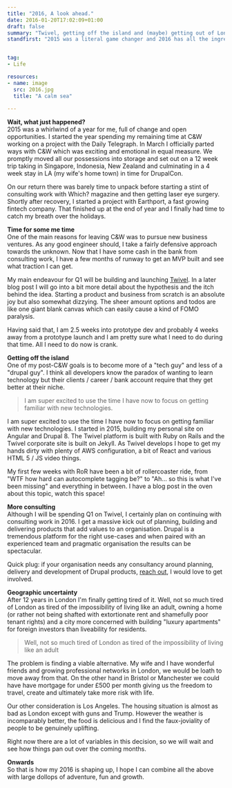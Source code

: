 ```yaml
---
title: "2016, A look ahead."
date: 2016-01-20T17:02:09+01:00
draft: false
summary: "Twivel, getting off the island and (maybe) getting out of London."
standfirst: "2015 was a literal game changer and 2016 has all the ingredients to be another awesome year, here is a glimpse of what is upcoming in the next ~8310 hours."


tag: 
- Life

resources:
- name: image
  src: 2016.jpg
  title: "A calm sea"
  
---
```

**Wait, what just happened?**  
2015 was a whirlwind of a year for me, full of change and open opportunities. I started the year spending my remaining time at C&W working on a project with the Daily Telegraph. In March I officially parted ways with C&W which was exciting and emotional in equal measure. We promptly moved all our possessions into storage and set out on a 12 week trip taking in Singapore, Indonesia, New Zealand and culminating in a 4 week stay in LA (my wife's home town) in time for DrupalCon. 

On our return there was barely time to unpack before starting a stint of consulting work with Which? magazine and then getting laser eye surgery. Shortly after recovery, I started a project with Earthport, a fast growing fintech company. That finished up at the end of year and I finally had time to catch my breath over the holidays.

**Time for some me time**  
One of the main reasons for leaving C&W was to pursue new business ventures. As any good engineer should, I take a fairly defensive approach towards the unknown. Now that I have some cash in the bank from consulting work, I have a few months of runway to get an MVP built and see what traction I can get.

My main endeavour for Q1 will be building and launching [Twivel](https://twivel.tv). In a later blog post I will go into a bit more detail about the hypothesis and the itch behind the idea. Starting a product and business from scratch is an absolute joy but also somewhat dizzying. The sheer amount options and todos are like one giant blank canvas which can easily cause a kind of FOMO paralysis.

Having said that, I am 2.5 weeks into prototype dev and probably 4 weeks away from a prototype launch and I am pretty sure what I need to do during that time. All I need to do now is crank.

**Getting off the island**  
One of my post-C&W goals is to become more of a "tech guy" and less of a "drupal guy". I think all developers know the paradox of wanting to learn technology but their clients / career / bank account require that they get better at their niche.

> I am super excited to use the time I have now to focus on getting familiar with new technologies.

I am super excited to use the time I have now to focus on getting familiar with new technologies. I started in 2015, building my personal site on Angular and Drupal 8\. The Twivel platform is built with Ruby on Rails and the Twivel corporate site is built on Jekyll. As Twivel develops I hope to get my hands dirty with plenty of AWS configuration, a bit of React and various HTML 5 / JS video things.

My first few weeks with RoR have been a bit of rollercoaster ride, from "WTF how hard can autocomplete tagging be?" to "Ah... so this is what I've been missing" and everything in between. I have a blog post in the oven about this topic, watch this space!

**More consulting**  
Although I will be spending Q1 on Twivel, I certainly plan on continuing with consulting work in 2016\. I get a massive kick out of planning, building and delivering products that add values to an organisation. Drupal is a tremendous platform for the right use-cases and when paired with an experienced team and pragmatic organisation the results can be spectacular.

Quick plug: if your organisation needs any consultancy around planning, delivery and development of Drupal products, [reach out](mailto:neil@neilcameron.me), I would love to get involved.

**Geographic uncertainty**  
After 12 years in London I'm finally getting tired of it. Well, not so much tired of London as tired of the impossibility of living like an adult, owning a home (or rather not being shafted with extortionate rent and shamefully poor tenant rights) and a city more concerned with building "luxury apartments" for foreign investors than liveability for residents.

> Well, not so much tired of London as tired of the impossibility of living like an adult

The problem is finding a viable alternative. My wife and I have wonderful friends and growing professional networks in London, we would be loath to move away from that. On the other hand in Bristol or Manchester we could have have mortgage for under £500 per month giving us the freedom to travel, create and ultimately take more risk with life.

Our other consideration is Los Angeles. The housing situation is almost as bad as London except with guns and Trump. However the weather is incomparably better, the food is delicious and I find the faux-joviality of people to be genuinely uplifting.

Right now there are a lot of variables in this decision, so we will wait and see how things pan out over the coming months.

**Onwards**  
So that is how my 2016 is shaping up, I hope I can combine all the above with large dollops of adventure, fun and growth.